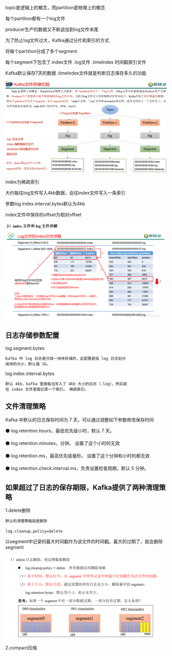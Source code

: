 topic是逻辑上的概念，而partition是物理上的概念

每个partition都有一个log文件

producer生产的数据又不断追加到log文件末尾

为了防止log文件过大，Kafka通过分片和索引的方式

将每个partition分成了多个segment

每个segment下包含了.index文件 .log文件 .timeIndex 时间戳索引文件

Kafka默认保存7天的数据 .timeIndex文件就是判断日志保存多久的功能

![img_68.png](img_68.png)

index为稀疏索引 

大约每往log文件写入4kb数据，会往index文件写入一条索引

参数log.index.interval.bytes默认为4kb

index文件中保存的offset为相对offset

![img_69.png](img_69.png)

日志存储参数配置
---
log.segment.bytes

    Kafka 中 log 日志是分成一块块存储的，此配置是指 log 日志划分
    成块的大小，默认值 1G。

log.index.interval.bytes

    默认 4kb，kafka 里面每当写入了 4kb 大小的日志（.log），然后就
    往 index 文件里面记录一个索引。 稀疏索引。

文件清理策略
---

Kafka 中默认的日志保存时间为 7 天，可以通过调整如下参数修改保存时间

⚫ log.retention.hours，最低优先级小时，默认 7 天。

⚫ log.retention.minutes，分钟。 设置了这个小时的无效

⚫ log.retention.ms，最高优先级毫秒。 设置了这个分钟和小时的都无效

⚫ log.retention.check.interval.ms，负责设置检查周期，默认 5 分钟。


如果超过了日志的保存期限，Kafka提供了两种清理策略
---

1.delete删除 

    默认的清理策略就是删除

    log.cleanup.policy=delete

以segment中记录的最大时间戳作为该文件的时间戳。最大的过期了，就会删除segment

![img_70.png](img_70.png)

2.compact压缩